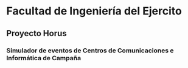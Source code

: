 # Facultad de Ingeniería del Ejercito
## Proyecto Horus
### Simulador de eventos de Centros de Comunicaciones e Informática de Campaña
